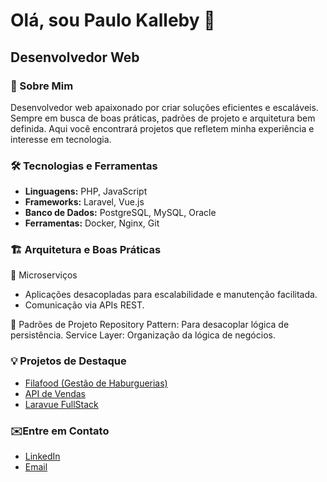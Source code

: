 # Olá, sou Paulo Kalleby 👋
## Desenvolvedor Web

### 🚀 Sobre Mim
Desenvolvedor web apaixonado por criar soluções eficientes e escaláveis. Sempre em busca de boas práticas, padrões de projeto e arquitetura bem definida. Aqui você encontrará projetos que refletem minha experiência e interesse em tecnologia.

### 🛠️ Tecnologias e Ferramentas
- **Linguagens:** PHP, JavaScript
- **Frameworks:** Laravel, Vue.js
- **Banco de Dados:** PostgreSQL, MySQL, Oracle
- **Ferramentas:** Docker, Nginx, Git

### 🏗 Arquitetura e Boas Práticas
🔹 Microserviços
- Aplicações desacopladas para escalabilidade e manutenção facilitada.
- Comunicação via APIs REST.

🔹 Padrões de Projeto
Repository Pattern: Para desacoplar lógica de persistência.
Service Layer: Organização da lógica de negócios.

### 💡 Projetos de Destaque
- [Filafood (Gestão de Haburguerias)](https://github.com/paulokalleby/filafood)
- [API de Vendas](https://github.com/paulokalleby/api-vendas)
- [Laravue FullStack](https://github.com/paulokalleby/laravue)

### ✉️Entre em Contato
- [LinkedIn](https://www.linkedin.com/in/paulokalleby)
- [Email](mailto:paulo.devweb@gmail.com)
